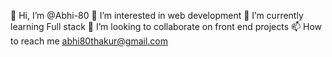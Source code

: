  👋 Hi, I’m @Abhi-80
👀 I’m interested in web development
🌱 I’m currently learning Full stack
💞️ I’m looking to collaborate on front end projects
📫 How to reach me abhi80thakur@gmail.com

